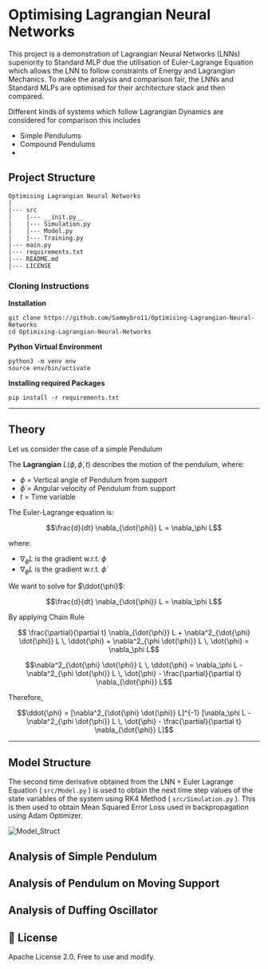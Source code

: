# Optimising Lagrangian Neural Networks

This project is a demonstration of Lagrangian Neural Networks (LNNs) superiority to Standard MLP
due the  utilisation of Euler-Lagrange Equation which allows the LNN to follow constraints of Energy and Lagrangian Mechanics. 
To make the analysis and comparison fair, the LNNs and Standard MLPs are optimised for their architecture stack and then compared.

Different kinds of systems which follow Lagrangian Dynamics are considered for comparison this includes

- Simple Pendulums
- Compound Pendulums
- 

## Project Structure
```text
Optimising Lagrangian Neural Networks
|
|--- src
|    |--- __init.py__
|    |--- Simulation.py
|    |--- Model.py
|    |--- Training.py
|--- main.py
|--- requirements.txt
|--- README.md
|--- LICENSE
```

### Cloning Instructions
**Installation**
```
git clone https://github.com/Sammybro11/Optimising-Lagrangian-Neural-Networks
cd Optimising-Lagrangian-Neural-Networks
```
**Python Virtual Environment**
```
python3 -m venv env
source env/bin/activate
```
**Installing required Packages**
```
pip install -r requirements.txt
```
---
## Theory
Let us consider the case of a simple Pendulum

The **Lagrangian** $`L(\phi, \dot{\phi}, t)`$ describes the motion of the pendulum, where:
- $`\phi `$ = Vertical angle of Pendulum from support
- $`\dot{\phi}`$ = Angular velocity of Pendulum from support
- $`t`$ = Time variable

The Euler-Lagrange equation is:
```math
\frac{d}{dt} \nabla_{\dot{\phi}} L = \nabla_\phi L
```
where:
- $`\nabla_\phi L`$ is the gradient w.r.t. $`\phi`$
- $`\nabla_{\dot{\phi}} L`$ is the gradient w.r.t. $`\dot{\phi}`$

We want to solve for $`\ddot{\phi}`$:
```math
\frac{d}{dt} \nabla_{\dot{\phi}} L = \nabla_\phi L
```
By applying Chain Rule
```math

\frac{\partial}{\partial t} \nabla_{\dot{\phi}} L + \nabla^2_{\dot{\phi} \dot{\phi}} L \, \ddot{\phi} + \nabla^2_{\phi \dot{\phi}} L \, \dot{\phi} = \nabla_\phi L
```
```math
\nabla^2_{\dot{\phi} \dot{\phi}} L \, \ddot{\phi} = \nabla_\phi L - \nabla^2_{\phi \dot{\phi}} L \, \dot{\phi} - \frac{\partial}{\partial t} \nabla_{\dot{\phi}} L
```
Therefore,
```math
\ddot{\phi} = [\nabla^2_{\dot{\phi} \dot{\phi}} L]^{-1} [\nabla_\phi L - \nabla^2_{\phi \dot{\phi}} L \, \dot{\phi} - \frac{\partial}{\partial t} \nabla_{\dot{\phi}} L]
```
---

## Model Structure

The second time derivative obtained from the LNN + Euler Lagrange Equation ( `src/Model.py` )
is used to obtain the next time step values of the state variables of the 
system using RK4 Method ( `src/Simulation.py` ).
This is then used to obtain Mean Squared Error Loss used in backpropagation using Adam Optimizer.

![Model_Struct](https://www.researchgate.net/publication/355142323/figure/fig1/AS:1078319500013570@1634102811778/Momentum-conserving-Lagrangian-neural-network.png)

## Analysis of Simple Pendulum

## Analysis of Pendulum on Moving Support

## Analysis of Duffing Oscillator






## 📜 License
Apache License 2.0. Free to use and modify.
